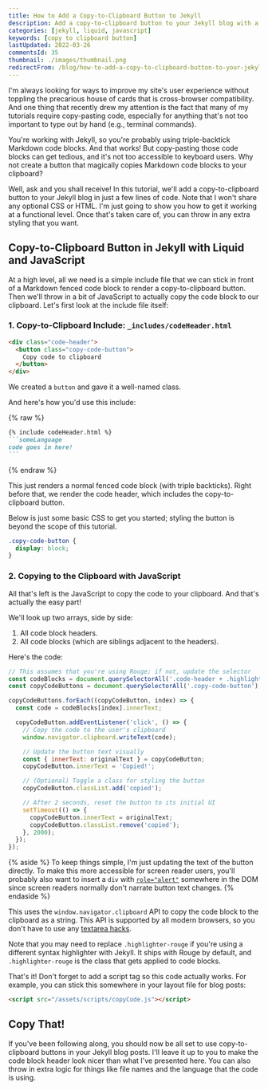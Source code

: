 ```yaml
---
title: How to Add a Copy-to-Clipboard Button to Jekyll
description: Add a copy-to-clipboard button to your Jekyll blog with a simple include and a few lines of JavaScript.
categories: [jekyll, liquid, javascript]
keywords: [copy to clipboard button]
lastUpdated: 2022-03-26
commentsId: 35
thumbnail: ./images/thumbnail.png
redirectFrom: /blog/how-to-add-a-copy-to-clipboard-button-to-your-jekyll-blog/
---
```


I'm always looking for ways to improve my site's user experience without toppling the precarious house of cards that is cross-browser compatibility. And one thing that recently drew my attention is the fact that many of my tutorials require copy-pasting code, especially for anything that's not too important to type out by hand (e.g., terminal commands).

You're working with Jekyll, so you're probably using triple-backtick Markdown code blocks. And that works! But copy-pasting those code blocks can get tedious, and it's not too accessible to keyboard users. Why not create a button that magically copies Markdown code blocks to your clipboard?

Well, ask and you shall receive! In this tutorial, we'll add a copy-to-clipboard button to your Jekyll blog in just a few lines of code. Note that I won't share any optional CSS or HTML. I'm just going to show you how to get it working at a functional level. Once that's taken care of, you can throw in any extra styling that you want.

## Copy-to-Clipboard Button in Jekyll with Liquid and JavaScript

At a high level, all we need is a simple include file that we can stick in front of a Markdown fenced code block to render a copy-to-clipboard button. Then we'll throw in a bit of JavaScript to actually copy the code block to our clipboard. Let's first look at the include file itself:

### 1. Copy-to-Clipboard Include: `_includes/codeHeader.html`

```html {data-file="_includes/codeHeader.html" data-copyable=true}
<div class="code-header">
  <button class="copy-code-button">
    Copy code to clipboard
  </button>
</div>
```

We created a `button` and gave it a well-named class.

And here's how you'd use this include:

{% raw %}
````markdown
{% include codeHeader.html %}
```someLanguage
code goes in here!
```
````
{% endraw %}

This just renders a normal fenced code block (with triple backticks). Right before that, we render the code header, which includes the copy-to-clipboard button.

Below is just some basic CSS to get you started; styling the button is beyond the scope of this tutorial.

```scss {data-copyable=true}
.copy-code-button {
  display: block;
}
```

### 2. Copying to the Clipboard with JavaScript

All that's left is the JavaScript to copy the code to your clipboard. And that's actually the easy part!

We'll look up two arrays, side by side:

1. All code block headers.
2. All code blocks (which are siblings adjacent to the headers).

Here's the code:

```javascript {data-file="assets/scripts/copyCode.js" data-copyable=true}
// This assumes that you're using Rouge; if not, update the selector
const codeBlocks = document.querySelectorAll('.code-header + .highlighter-rouge');
const copyCodeButtons = document.querySelectorAll('.copy-code-button');

copyCodeButtons.forEach((copyCodeButton, index) => {
  const code = codeBlocks[index].innerText;

  copyCodeButton.addEventListener('click', () => {
    // Copy the code to the user's clipboard
    window.navigator.clipboard.writeText(code);

    // Update the button text visually
    const { innerText: originalText } = copyCodeButton;
    copyCodeButton.innerText = 'Copied!';

    // (Optional) Toggle a class for styling the button
    copyCodeButton.classList.add('copied');

    // After 2 seconds, reset the button to its initial UI
    setTimeout(() => {
      copyCodeButton.innerText = originalText;
      copyCodeButton.classList.remove('copied');
    }, 2000);
  });
});
```

{% aside %}
  To keep things simple, I'm just updating the text of the button directly. To make this more accessible for screen reader users, you'll probably also want to insert a `div` with [`role="alert"`](https://developer.mozilla.org/en-US/docs/Web/Accessibility/ARIA/Roles/alert_role) somewhere in the DOM since screen readers normally don't narrate button text changes.
{% endaside %}

This uses the `window.navigator.clipboard` API to copy the code block to the clipboard as a string. This API is supported by all modern browsers, so you don't have to use any [textarea hacks](https://stackoverflow.com/a/46822033/5323344).

Note that you may need to replace `.highlighter-rouge` if you're using a different syntax highlighter with Jekyll. It ships with Rouge by default, and `.highlighter-rouge` is the class that gets applied to code blocks.

That's it! Don't forget to add a script tag so this code actually works. For example, you can stick this somewhere in your layout file for blog posts:

```html {data-file="_layouts/post.html" data-copyable=true}
<script src="/assets/scripts/copyCode.js"></script>
```

## Copy That!

If you've been following along, you should now be all set to use copy-to-clipboard buttons in your Jekyll blog posts. I'll leave it up to you to make the code block header look nicer than what I've presented here. You can also throw in extra logic for things like file names and the language that the code is using.
